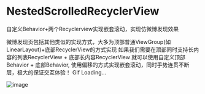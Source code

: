 # NestedScrolledRecyclerView
自定义Behavior+两个Recyclerview实现嵌套滚动，实现仿微博发现效果

微博发现页包括其他类似的实现方式，大多为顶部普通ViewGroup(如LinearLayout)+底部RecyclerView的方式实现
如果我们需要在顶部同时支持长内容的列表RecyclerView + 底部长内容RecyclerView
就可以使用自定义顶部Behavior + 底部Behavior,
使用偏移的方式实现嵌套滚动，同时手势连贯不断层，极大的保证交互体验！
Gif Loading...



![image](https://github.com/879058443/NestedScrollRecyclerView/blob/master/gif/gifhome_320x568_20s.gif) 
